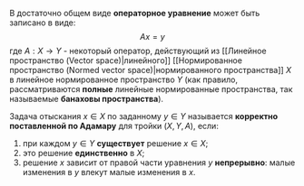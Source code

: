 В достаточно общем виде **операторное уравнение** может быть записано в виде:$$Ax=y$$где $A: X \rightarrow Y$ - некоторый оператор, действующий из [[Линейное пространство (Vector space)|линейного]] [[Нормированное пространство (Normed vector space)|нормированного пространства]] $X$ в линейное нормированное пространство $Y$ (как правило, рассматриваются **полные** линейные нормированные пространства, так называемые **банаховы пространства**).

Задача отыскания $x \in X$ по заданному $y \in Y$ называется **корректно поставленной по Адамару** для тройки $(X,Y,A)$, если:
1) при каждом $y \in Y$ **существует** решение $x \in X;$
2) это решение **единственно** в $X$;
3) решение $x$ зависит от правой части уравнения $y$ **непрерывно**: малые изменения в $y$ влекут малые изменения в $x$.
